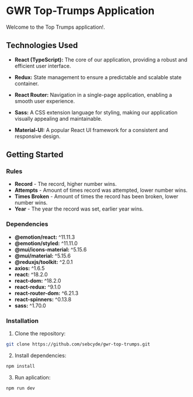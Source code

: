 # GWR Top-Trumps Application

Welcome to the Top Trumps application!.

## Technologies Used

- **React (TypeScript):** The core of our application, providing a robust and efficient user interface.

- **Redux:** State management to ensure a predictable and scalable state container.

- **React Router:** Navigation in a single-page application, enabling a smooth user experience.

- **Sass:** A CSS extension language for styling, making our application visually appealing and maintainable.

- **Material-UI:** A popular React UI framework for a consistent and responsive design.

## Getting Started

### Rules

- **Record** - The record, higher number wins.
- **Attempts** - Amount of times record was attempted, lower number wins.
- **Times Broken** - Amount of times the record has been broken, lower number wins.
- **Year** - The year the record was set, earlier year wins.

### Dependencies

- **@emotion/react:** ^11.11.3
- **@emotion/styled:** ^11.11.0
- **@mui/icons-material:** ^5.15.6
- **@mui/material:** ^5.15.6
- **@reduxjs/toolkit:** ^2.0.1
- **axios:** ^1.6.5
- **react:** ^18.2.0
- **react-dom:** ^18.2.0
- **react-redux:** ^9.1.0
- **react-router-dom:** ^6.21.3
- **react-spinners:** ^0.13.8
- **sass:** ^1.70.0

### Installation

1. Clone the repository:

```bash
git clone https://github.com/sebcyde/gwr-top-trumps.git
```

2. Install dependencies:

```bash
npm install
```

3. Run aplication:

```bash
npm run dev
```
